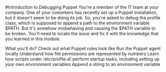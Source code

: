 #Introduction to Debugging Puppet
You're a member of the IT team at your company. One of your coworkers has recently set up a Puppet installation, but it doesn't seem to be doing its job. So, you're asked to debug the profile class, which is supposed to append a path to the environment variable $PATH. But it's somehow misbehaving and causing the $PATH variable to be broken. You'll need to locate the issue and fix it with the knowledge that you learned in this module.

What you'll do?
Check out what Puppet rules look like
Run the Puppet agent locally
Understand how file permissions are represented by numbers
Learn how scripts under /etc/profile.d/ perform startup tasks, including setting up your own environment variables
Append a string to an environment variable
